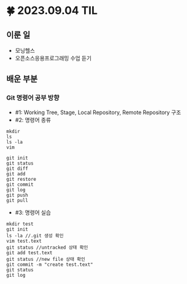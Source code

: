 # 🍀 2023.09.04 TIL
## 이룬 일
- 모닝헬스
- 오픈소스응용프로그래밍 수업 듣기
## 배운 부분
### Git 명령어 공부 방향
- #1: Working Tree, Stage, Local Repository, Remote Repository 구조
- #2: 명령어 종류
```
mkdir
ls
ls -la
vim
```
```
git init
git status
git diff
git add
git restore
git commit
git log
git push
git pull
```
- #3: 명령어 실습
```
mkdir test
git init
ls -la //.git 생성 확인
vim test.text
git status //untracked 상태 확인
git add test.text
git status //new file 상태 확인
git commit -m "create test.text"
git status
git log
```